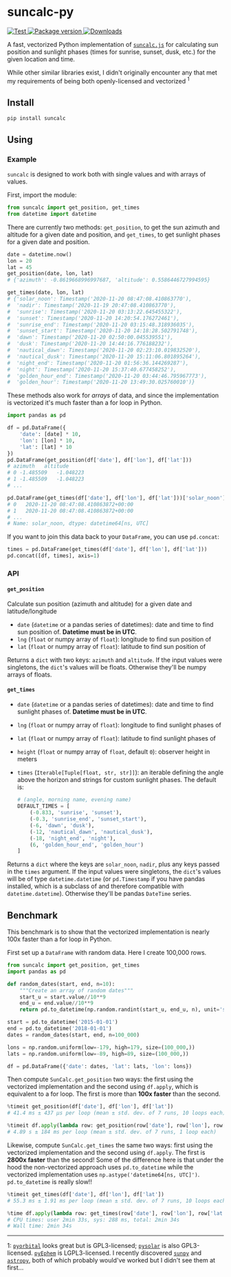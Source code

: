 # suncalc-py

<p>
  <a href="https://github.com/kylebarron/suncalc-py/actions?query=workflow%3ACI" target="_blank">
      <img src="https://github.com/kylebarron/suncalc-py/workflows/test/badge.svg" alt="Test">
  </a>
  <a href="https://pypi.org/project/suncalc" target="_blank">
      <img src="https://img.shields.io/pypi/v/suncalc?color=%2334D058&label=pypi%20package" alt="Package version">
  </a>
  <a href="https://github.com/kylebarron/suncalc-py/blob/master/LICENSE" target="_blank">
      <img src="https://img.shields.io/github/license/kylebarron/suncalc-py.svg" alt="Downloads">
  </a>
</p>


A fast, vectorized Python implementation of [`suncalc.js`][suncalc-js] for
calculating sun position and sunlight phases (times for sunrise, sunset, dusk,
etc.) for the given location and time.

[suncalc-js]: https://github.com/mourner/suncalc

While other similar libraries exist, I didn't originally encounter any that met
my requirements of being both openly-licensed and vectorized <sup>1</sup>

## Install

```
pip install suncalc
```

## Using

### Example

`suncalc` is designed to work both with single values and with arrays of values.

First, import the module:

```py
from suncalc import get_position, get_times
from datetime import datetime
```

There are currently two methods: `get_position`, to get the sun azimuth and
altitude for a given date and position, and `get_times`, to get sunlight phases
for a given date and position.

```py
date = datetime.now()
lon = 20
lat = 45
get_position(date, lon, lat)
# {'azimuth': -0.8619668996997687, 'altitude': 0.5586446727994595}

get_times(date, lon, lat)
# {'solar_noon': Timestamp('2020-11-20 08:47:08.410863770'),
#  'nadir': Timestamp('2020-11-19 20:47:08.410863770'),
#  'sunrise': Timestamp('2020-11-20 03:13:22.645455322'),
#  'sunset': Timestamp('2020-11-20 14:20:54.176272461'),
#  'sunrise_end': Timestamp('2020-11-20 03:15:48.318936035'),
#  'sunset_start': Timestamp('2020-11-20 14:18:28.502791748'),
#  'dawn': Timestamp('2020-11-20 02:50:00.045539551'),
#  'dusk': Timestamp('2020-11-20 14:44:16.776188232'),
#  'nautical_dawn': Timestamp('2020-11-20 02:23:10.019832520'),
#  'nautical_dusk': Timestamp('2020-11-20 15:11:06.801895264'),
#  'night_end': Timestamp('2020-11-20 01:56:36.144269287'),
#  'night': Timestamp('2020-11-20 15:37:40.677458252'),
#  'golden_hour_end': Timestamp('2020-11-20 03:44:46.795967773'),
#  'golden_hour': Timestamp('2020-11-20 13:49:30.025760010')}
```

These methods also work for _arrays_ of data, and since the implementation is
vectorized it's much faster than a for loop in Python.

```py
import pandas as pd

df = pd.DataFrame({
    'date': [date] * 10,
    'lon': [lon] * 10,
    'lat': [lat] * 10
})
pd.DataFrame(get_position(df['date'], df['lon'], df['lat']))
# azimuth	altitude
# 0	-1.485509	-1.048223
# 1	-1.485509	-1.048223
# ...

pd.DataFrame(get_times(df['date'], df['lon'], df['lat']))['solar_noon']
# 0   2020-11-20 08:47:08.410863872+00:00
# 1   2020-11-20 08:47:08.410863872+00:00
# ...
# Name: solar_noon, dtype: datetime64[ns, UTC]
```

If you want to join this data back to your `DataFrame`, you can use `pd.concat`:

```py
times = pd.DataFrame(get_times(df['date'], df['lon'], df['lat']))
pd.concat([df, times], axis=1)
```

### API

#### `get_position`

Calculate sun position (azimuth and altitude) for a given date and
latitude/longitude

- `date` (`datetime` or a pandas series of datetimes): date and time to find sun position of. **Datetime must be in UTC**.
- `lng` (`float` or numpy array of `float`): longitude to find sun position of
- `lat` (`float` or numpy array of `float`): latitude to find sun position of

Returns a `dict` with two keys: `azimuth` and `altitude`. If the input values
were singletons, the `dict`'s values will be floats. Otherwise they'll be numpy
arrays of floats.

#### `get_times`

- `date` (`datetime` or a pandas series of datetimes): date and time to find sunlight phases of. **Datetime must be in UTC**.
- `lng` (`float` or numpy array of `float`): longitude to find sunlight phases of
- `lat` (`float` or numpy array of `float`): latitude to find sunlight phases of
- `height` (`float` or numpy array of `float`, default `0`): observer height in meters
- `times` (`Iterable[Tuple[float, str, str]]`): an iterable defining the angle above the horizon and strings for custom sunlight phases. The default is:

    ```py
    # (angle, morning name, evening name)
    DEFAULT_TIMES = [
        (-0.833, 'sunrise', 'sunset'),
        (-0.3, 'sunrise_end', 'sunset_start'),
        (-6, 'dawn', 'dusk'),
        (-12, 'nautical_dawn', 'nautical_dusk'),
        (-18, 'night_end', 'night'),
        (6, 'golden_hour_end', 'golden_hour')
    ]
    ```

Returns a `dict` where the keys are `solar_noon`, `nadir`, plus any keys passed
in the `times` argument. If the input values were singletons, the `dict`'s
values will be of type `datetime.datetime` (or `pd.Timestamp` if you have pandas
installed, which is a subclass of and therefore compatible with
`datetime.datetime`). Otherwise they'll be pandas `DateTime` series.

## Benchmark

This benchmark is to show that the vectorized implementation is nearly 100x
faster than a for loop in Python.

First set up a `DataFrame` with random data. Here I create 100,000 rows.

```py
from suncalc import get_position, get_times
import pandas as pd

def random_dates(start, end, n=10):
    """Create an array of random dates"""
    start_u = start.value//10**9
    end_u = end.value//10**9
    return pd.to_datetime(np.random.randint(start_u, end_u, n), unit='s')

start = pd.to_datetime('2015-01-01')
end = pd.to_datetime('2018-01-01')
dates = random_dates(start, end, n=100_000)

lons = np.random.uniform(low=-179, high=179, size=(100_000,))
lats = np.random.uniform(low=-89, high=89, size=(100_000,))

df = pd.DataFrame({'date': dates, 'lat': lats, 'lon': lons})
```

Then compute `SunCalc.get_position` two ways: the first using the vectorized
implementation and the second using `df.apply`, which is equivalent to a for
loop. The first is more than **100x faster** than the second.

```py
%timeit get_position(df['date'], df['lon'], df['lat'])
# 41.4 ms ± 437 µs per loop (mean ± std. dev. of 7 runs, 10 loops each)

%timeit df.apply(lambda row: get_position(row['date'], row['lon'], row['lat']), axis=1)
# 4.89 s ± 184 ms per loop (mean ± std. dev. of 7 runs, 1 loop each)
```

Likewise, compute `SunCalc.get_times` the same two ways: first using the
vectorized implementation and the second using `df.apply`. The first is **2800x
faster** than the second! Some of the difference here is that under the hood the
non-vectorized approach uses `pd.to_datetime` while the vectorized
implementation uses `np.astype('datetime64[ns, UTC]')`. `pd.to_datetime` is
really slow!!

```py
%timeit get_times(df['date'], df['lon'], df['lat'])
# 55.3 ms ± 1.91 ms per loop (mean ± std. dev. of 7 runs, 10 loops each)

%time df.apply(lambda row: get_times(row['date'], row['lon'], row['lat']), axis=1)
# CPU times: user 2min 33s, sys: 288 ms, total: 2min 34s
# Wall time: 2min 34s
```

---

1: [`pyorbital`](https://github.com/pytroll/pyorbital) looks great but is
GPL3-licensed; [`pysolar`](https://github.com/pingswept/pysolar) is also
GPL3-licensed. [`pyEphem`](https://rhodesmill.org/pyephem/) is LGPL3-licensed. I
recently discovered [`sunpy`](https://github.com/sunpy/sunpy) and
[`astropy`](https://github.com/astropy/astropy), both of which probably would've
worked but I didn't see them at first...
